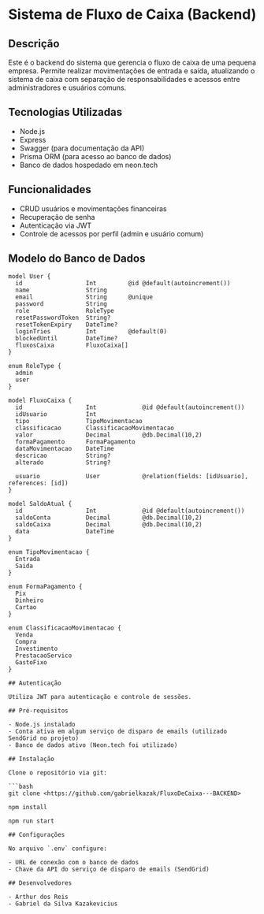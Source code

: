 # Sistema de Fluxo de Caixa (Backend)

## Descrição

Este é o backend do sistema que gerencia o fluxo de caixa de uma pequena empresa. Permite realizar movimentações de entrada e saída, atualizando o sistema de caixa com separação de responsabilidades e acessos entre administradores e usuários comuns.

## Tecnologias Utilizadas

- Node.js
- Express
- Swagger (para documentação da API)
- Prisma ORM (para acesso ao banco de dados)
- Banco de dados hospedado em neon.tech

## Funcionalidades

- CRUD usuários e movimentações financeiras
- Recuperação de senha
- Autenticação via JWT
- Controle de acessos por perfil (admin e usuário comum)

## Modelo do Banco de Dados

```prisma
model User {
  id                  Int         @id @default(autoincrement())
  name                String
  email               String      @unique
  password            String
  role                RoleType
  resetPasswordToken  String?
  resetTokenExpiry    DateTime?
  loginTries          Int         @default(0)
  blockedUntil        DateTime?
  fluxosCaixa         FluxoCaixa[]
}

enum RoleType {
  admin
  user
}

model FluxoCaixa {
  id                  Int             @id @default(autoincrement())
  idUsuario           Int
  tipo                TipoMovimentacao
  classificacao       ClassificacaoMovimentacao
  valor               Decimal         @db.Decimal(10,2)
  formaPagamento      FormaPagamento
  dataMovimentacao    DateTime
  descricao           String?
  alterado            String?

  usuario             User            @relation(fields: [idUsuario], references: [id])
}

model SaldoAtual {
  id                  Int             @id @default(autoincrement())
  saldoConta          Decimal         @db.Decimal(10,2)
  saldoCaixa          Decimal         @db.Decimal(10,2)
  data                DateTime
}

enum TipoMovimentacao {
  Entrada
  Saida
}

enum FormaPagamento {
  Pix
  Dinheiro
  Cartao
}

enum ClassificacaoMovimentacao {
  Venda
  Compra
  Investimento
  PrestacaoServico
  GastoFixo
}

## Autenticação

Utiliza JWT para autenticação e controle de sessões.

## Pré-requisitos

- Node.js instalado
- Conta ativa em algum serviço de disparo de emails (utilizado SendGrid no projeto)
- Banco de dados ativo (Neon.tech foi utilizado)

## Instalação

Clone o repositório via git:

```bash
git clone <https://github.com/gabrielkazak/FluxoDeCaixa---BACKEND>

npm install

npm run start

## Configurações

No arquivo `.env` configure:

- URL de conexão com o banco de dados
- Chave da API do serviço de disparo de emails (SendGrid)

## Desenvolvedores

- Arthur dos Reis  
- Gabriel da Silva Kazakevicius

